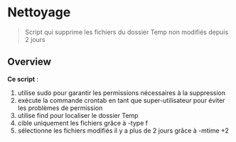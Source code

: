 # Nettoyage

>Script qui supprime les fichiers du dossier Temp non modifiés depuis 2 jours

## Overview

**Ce script** :
1. utilise sudo pour garantir les permissions nécessaires à la suppression
2. exécute la commande crontab en tant que super-utilisateur pour éviter les problèmes de permission
3. utilise find pour localiser le dossier Temp
4. cible uniquement les fichiers grâce à -type f
5. sélectionne les fichiers modifiés il y a plus de 2 jours grâce à -mtime +2

